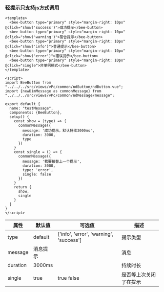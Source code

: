 <testMessage></testMessage>





### 轻提示只支持js方式调用

```vue
<template>
  <bee-button type="primary" style="margin-right: 10px" @click="show('success')">成功提示</bee-button>
  <bee-button type="primary" style="margin-right: 10px" @click="show('warning')">警告提示</bee-button>
  <bee-button type="primary" style="margin-right: 10px" @click="show('info')">普通提示</bee-button>
  <bee-button type="primary" style="margin-right: 10px" @click="show('error')">错误提示</bee-button>
  <bee-button type="primary" style="margin-right: 10px" @click="single">非单例模式</bee-button>
</template>

<script>
import BeeButton from "../../../src/views/vPc/common/ndButton/ndButton.vue";
import {newDimMessage as commonMessage} from "../../../src/views/vPc/common/ndMessage/message";

export default {
  name: "testMessage",
  components: {BeeButton},
  setup() {
    const show = (type) => {
      commonMessage({
        message: '成功提示，默认持续3000ms',
        duration: 3000,
        type
      })
    }
    const single = () => {
      commonMessage({
        message: '我要接替上一个提示',
        duration: 3000,
        type: 'error',
        single: false
      })
    }
    return {
      show,
      single
    }
  }
}
</script>
```

| 属性     | 默认值   | 可选值                                  | 描述                   |
| -------- | -------- | --------------------------------------- | ---------------------- |
| type     | default  | ['info', 'error', 'warning', 'success'] | 提示类型               |
| message  | 消息提示 |                                         | 消息                   |
| duration | 3000ms   |                                         | 持续时长               |
| single   | true     | true false                              | 是否等上次关闭了在提示 |